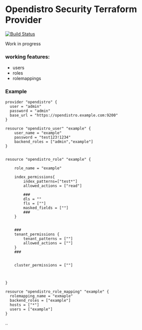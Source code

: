 # Opendistro Security Terraform Provider

[![Build Status](https://dev.azure.com/svenhamers/terraform-provider-opendistro/_apis/build/status/SvenHamers.terraform-opendistro-security?branchName=master)](https://dev.azure.com/svenhamers/terraform-provider-opendistro/_build/latest?definitionId=5&branchName=master)

Work in progress

### working features:
- users
- roles
- rolemappings


### Example

```
provider "opendistro" {
  user = "admin"
  password = "admin"
  base_url = "https://opendistro.example.com:9200"
}

resource "opendistro_user" "example" {
    user_name = "example"
    password = "test123!1234"
    backend_roles = ["admin","example"]
}


resource "opendistro_role" "example" {

    role_name = "example"

    index_permissions{
        index_patterns=["test*"]
        allowed_actions = ["read"]

        ###
        dls = ""
        fls = [""]
        masked_fields = [""]
        ###
    }


    ###
    tenant_permissions {
        tenant_patterns = [""]
        allowed_actions = [""]
    }
    ###


    cluster_permissions = [""]



}

resource "opendistro_role_mapping" "example" {
  rolemapping_name = "exmaple"
  backend_roles = ["example"]
  hosts = ["*"]
  users = ["example"]
}

```

..